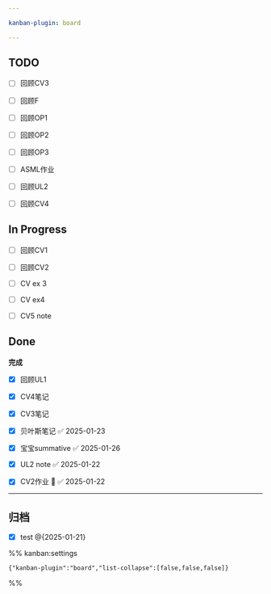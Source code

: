 ```yaml
---

kanban-plugin: board

---
```


## TODO

- [ ] 回顾CV3
- [ ] 回顾F
- [ ] 回顾OP1
- [ ] 回顾OP2
- [ ] 回顾OP3
- [ ] ASML作业
- [ ] 回顾UL2
- [ ] 回顾CV4


## In Progress

- [ ] 回顾CV1
- [ ] 回顾CV2
- [ ] CV ex 3
- [ ] CV ex4
- [ ] CV5 note


## Done

**完成**
- [x] 回顾UL1
- [x] CV4笔记
- [x] CV3笔记
- [x] 贝叶斯笔记 ✅ 2025-01-23
- [x] 宝宝summative ✅ 2025-01-26
- [x] UL2 note ✅ 2025-01-22
- [x] CV2作业 🔺 ✅ 2025-01-22


***

## 归档

- [x] test @{2025-01-21}

%% kanban:settings
```
{"kanban-plugin":"board","list-collapse":[false,false,false]}
```
%%